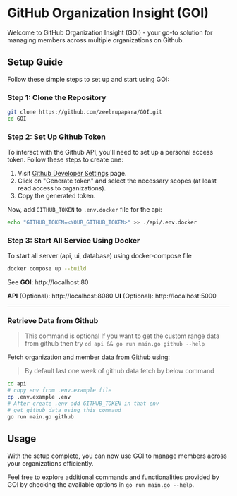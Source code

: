 # GitHub Organization Insight (GOI)

Welcome to GitHub Organization Insight (GOI) - your go-to solution for managing members across multiple organizations on Github.

## Setup Guide

Follow these simple steps to set up and start using GOI:

### Step 1: Clone the Repository

```bash
git clone https://github.com/zeelrupapara/GOI.git
cd GOI
```

### Step 2: Set Up Github Token

To interact with the Github API, you'll need to set up a personal access token. Follow these steps to create one:

1. Visit [Github Developer Settings](https://github.com/settings/tokens) page.
2. Click on "Generate token" and select the necessary scopes (at least read access to organizations).
3. Copy the generated token.

Now, add `GITHUB_TOKEN` to `.env.docker` file for the api:

```bash
echo "GITHUB_TOKEN=<YOUR_GITHUB_TOKEN>" >> ./api/.env.docker
```
### Step 3: Start All Service Using Docker

To start all server (api, ui, database) using docker-compose file
```bash
docker compose up --build
```
See **GOI**: http://localhost:80

**API** (Optional): http://localhost:8080
**UI** (Optional): http://localhost:5000

---

### Retrieve Data from Github
> This command is optional If you want to get the custom range data from github then try `cd api && go run main.go github --help`

Fetch organization and member data from Github using:
> By default last one week of github data fetch by below command

```bash
cd api
# copy env from .env.example file
cp .env.example .env
# After create .env add GITHUB_TOKEN in that env
# get github data using this command
go run main.go github
```

## Usage

With the setup complete, you can now use GOI to manage members across your organizations efficiently.

Feel free to explore additional commands and functionalities provided by GOI by checking the available options in `go run main.go --help`.
